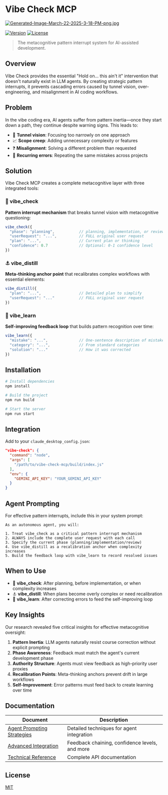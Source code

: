 # Vibe Check MCP

[![Generated-Image-March-22-2025-3-18-PM-png.jpg](https://i.postimg.cc/76MPvY3q/Generated-Image-March-22-2025-3-18-PM-png.jpg)](https://postimg.cc/CB5pk0r2)

[![Version](https://img.shields.io/badge/version-0.2.0-blue)](https://github.com/yourusername/vibe-check-mcp)
[![License](https://img.shields.io/badge/license-MIT-green)](LICENSE)

> The metacognitive pattern interrupt system for AI-assisted development.

## Overview

Vibe Check provides the essential "Hold on... this ain't it" intervention that doesn't naturally exist in LLM agents. By creating strategic pattern interrupts, it prevents cascading errors caused by tunnel vision, over-engineering, and misalignment in AI coding workflows.

## Problem

In the vibe coding era, AI agents suffer from pattern inertia—once they start down a path, they continue despite warning signs. This leads to:

- 🔄 **Tunnel vision**: Focusing too narrowly on one approach
- 📈 **Scope creep**: Adding unnecessary complexity or features
- ❓ **Misalignment**: Solving a different problem than requested
- 🔁 **Recurring errors**: Repeating the same mistakes across projects

## Solution

Vibe Check MCP creates a complete metacognitive layer with three integrated tools:

### 🛑 vibe_check

**Pattern interrupt mechanism** that breaks tunnel vision with metacognitive questioning:

```javascript
vibe_check({
  "phase": "planning",           // planning, implementation, or review
  "userRequest": "...",          // FULL original user request 
  "plan": "...",                 // Current plan or thinking
  "confidence": 0.7              // Optional: 0-1 confidence level
})
```

### ⚓ vibe_distill

**Meta-thinking anchor point** that recalibrates complex workflows with essential elements:

```javascript
vibe_distill({
  "plan": "...",                 // Detailed plan to simplify
  "userRequest": "..."           // FULL original user request
})
```

### 🔄 vibe_learn

**Self-improving feedback loop** that builds pattern recognition over time:

```javascript
vibe_learn({
  "mistake": "...",              // One-sentence description of mistake
  "category": "...",             // From standard categories
  "solution": "..."              // How it was corrected
})
```

## Installation

```bash
# Install dependencies
npm install

# Build the project
npm run build

# Start the server
npm run start
```

## Integration

Add to your `claude_desktop_config.json`:

```json
"vibe-check": {
  "command": "node",
  "args": [
    "/path/to/vibe-check-mcp/build/index.js"
  ],
  "env": {
    "GEMINI_API_KEY": "YOUR_GEMINI_API_KEY"
  }
}
```

## Agent Prompting

For effective pattern interrupts, include this in your system prompt:

```
As an autonomous agent, you will:

1. Treat vibe_check as a critical pattern interrupt mechanism
2. ALWAYS include the complete user request with each call
3. Specify the current phase (planning/implementation/review)
4. Use vibe_distill as a recalibration anchor when complexity increases
5. Build the feedback loop with vibe_learn to record resolved issues
```

## When to Use

- 🛑 **vibe_check**: After planning, before implementation, or when complexity increases
- ⚓ **vibe_distill**: When plans become overly complex or need recalibration
- 🔄 **vibe_learn**: After correcting errors to feed the self-improving loop

## Key Insights

Our research revealed five critical insights for effective metacognitive oversight:

1. **Pattern Inertia**: LLM agents naturally resist course correction without explicit prompting
2. **Phase Awareness**: Feedback must match the agent's current development phase
3. **Authority Structure**: Agents must view feedback as high-priority user proxies
4. **Recalibration Points**: Meta-thinking anchors prevent drift in large workflows
5. **Self-Improvement**: Error patterns must feed back to create learning over time

## Documentation

| Document | Description |
|----------|-------------|
| [Agent Prompting Strategies](./docs/agent-prompting.md) | Detailed techniques for agent integration |
| [Advanced Integration](./docs/advanced-integration.md) | Feedback chaining, confidence levels, and more |
| [Technical Reference](./docs/technical-reference.md) | Complete API documentation |

## License

[MIT](LICENSE)
